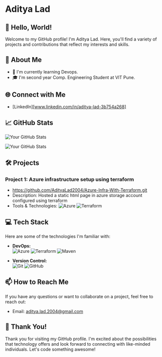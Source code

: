 # Aditya Lad

## 👋 Hello, World!

Welcome to my GitHub profile! I'm Aditya Lad. Here, you'll find a variety of projects and contributions that reflect my interests and skills.

## 🚀 About Me

- 🌱 I'm currently learning Devops.
- 🎓 I'm second year Comp. Engineering Student at VIT Pune.

## 🌐 Connect with Me

- [LinkedIn][www.linkedin.com/in/aditya-lad-3b754a268]

## 📈 GitHub Stats

![Your GitHub Stats](https://github-readme-stats.vercel.app/api?username=adityalad2004&show_icons=true&count_private=true&hide=contribs,prs)

![Your GitHub Stats](https://github-readme-stats.vercel.app/api/top-langs?username=adityalad2004&&size_weight=0.05&count_weight=0.95&langs_count=10000000&show_icons=true&locale=en&layout=compact)

## 🛠️ Projects

### Project 1: Azure infrastructure setup using terraform
- https://github.com/AdityaLad2004/Azure-Infra-With-Terraform.git
- Description: Hosted a static html page in azure storage account configured using terraform
- Tools & Technologies: ![Azure](https://img.shields.io/badge/Microsoft_Azure-0089D6?style=flat-square&logo=microsoft-azure&logoColor=white)
  ![Terraform](https://img.shields.io/badge/Terraform-623CE4?style=flat-square&logo=terraform&logoColor=white)

## 💻 Tech Stack

Here are some of the technologies I'm familiar with:

- **DevOps:**  
  ![Azure](https://img.shields.io/badge/Microsoft_Azure-0089D6?style=flat-square&logo=microsoft-azure&logoColor=white)
  ![Terraform](https://img.shields.io/badge/Terraform-623CE4?style=flat-square&logo=terraform&logoColor=white)
  ![Maven](https://img.shields.io/badge/Maven-C71A36?style=flat-square&logo=apache-maven&logoColor=white)

- **Version Control:**  
  ![Git](https://img.shields.io/badge/Git-F05032?style=flat-square&logo=git&logoColor=white)
  ![GitHub](https://img.shields.io/badge/GitHub-181717?style=flat-square&logo=github&logoColor=white)

## 📫 How to Reach Me

If you have any questions or want to collaborate on a project, feel free to reach out:

- Email: aditya.lad.2004@gmail.com

## 🙏 Thank You!

Thank you for visiting my GitHub profile. I'm excited about the possibilities that technology offers and look forward to connecting with like-minded individuals. Let's code something awesome!
